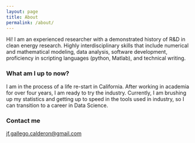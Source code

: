 ```yaml
---
layout: page
title: About
permalink: /about/
---
```


Hi! I am an experienced researcher with a demonstrated history of R&D in clean energy research. Highly interdisciplinary skills that include numerical and mathematical modeling, data analysis, software development, proficiency in scripting languages (python, Matlab), and technical writing.

### What am I up to now?

I am in the process of a life re-start in California. After working in academia for over four years, I am ready to try the industry. Currently, I am brushing up my statistics and getting up to speed in the tools used in industry, so I can transition to a career in Data Science.

### Contact me

[jf.gallego.calderon@gmail.com](jf.gallego.calderon@gmail.com)
